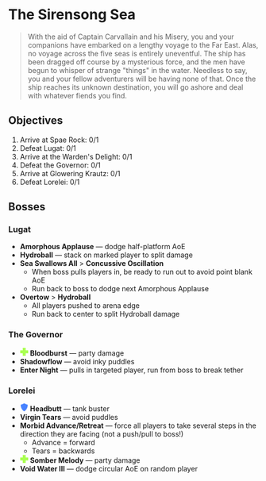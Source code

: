 # The Sirensong Sea

> With the aid of Captain Carvallain and his Misery, you and your companions have embarked on a lengthy voyage to the Far East. Alas, no voyage across the five seas is entirely uneventful. The ship has been dragged off course by a mysterious force, and the men have begun to whisper of strange "things" in the water. Needless to say, you and your fellow adventurers will be having none of that. Once the ship reaches its unknown destination, you will go ashore and deal with whatever fiends you find.

## Objectives

1. Arrive at Spae Rock: 0/1
2. Defeat Lugat: 0/1
3. Arrive at the Warden's Delight: 0/1
4. Defeat the Governor: 0/1
5. Arrive at Glowering Krautz: 0/1
6. Defeat Lorelei: 0/1

## Bosses

### Lugat

- **Amorphous Applause** — dodge half-platform AoE
- **Hydroball** — stack on marked player to split damage
- **Sea Swallows All** > **Concussive Oscillation**
    - When boss pulls players in, be ready to run out to avoid point blank AoE
    - Run back to boss to dodge next Amorphous Applause
- **Overtow** > **Hydroball**
    - All players pushed to arena edge
    - Run back to center to split Hydroball damage

### The Governor

- ![](/assets/icons/role-healer.png) **Bloodburst** — party damage
- **Shadowflow** — avoid inky puddles
- **Enter Night** — pulls in targeted player, run from boss to break tether

### Lorelei

- ![](/assets/icons/role-tank.png) **Headbutt** — tank buster
- **Virgin Tears** — avoid puddles
- **Morbid Advance/Retreat** — force all players to take several steps in the direction they are facing (not a push/pull to boss!)
    - Advance = forward
    - Tears = backwards
- ![](/assets/icons/role-healer.png) **Somber Melody** — party damage
- **Void Water III** — dodge circular AoE on random player
